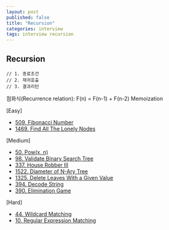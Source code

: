```yaml
---
layout: post
published: false
title: "Recursion"
categories: interview
tags: interview recursion
---
```


## Recursion

```
// 1. 종료조건
// 2. 재귀호출
// 3. 결과리턴
```

점화식(Recurrence relation): F(n) = F(n-1) + F(n-2)
Memoization

[Easy]
- [509. Fibonacci Number](https://leetcode.com/problems/fibonacci-number/)
- [1469. Find All The Lonely Nodes](https://leetcode.com/problems/find-all-the-lonely-nodes/)

[Medium]
- [50. Pow(x, n)](https://leetcode.com/problems/powx-n/)
- [98. Validate Binary Search Tree](https://leetcode.com/problems/validate-binary-search-tree/)
- [337. House Robber III](https://leetcode.com/problems/house-robber-iii/)
- [1522. Diameter of N-Ary Tree](https://leetcode.com/problems/diameter-of-n-ary-tree/)
- [1325. Delete Leaves With a Given Value](https://leetcode.com/problems/delete-leaves-with-a-given-value/)
- [394. Decode String](https://leetcode.com/problems/decode-string/)
- [390. Elimination Game](https://leetcode.com/problems/elimination-game/)

[Hard]
- [44. Wildcard Matching](https://leetcode.com/problems/wildcard-matching/)
- [10. Regular Expression Matching](https://leetcode.com/problems/regular-expression-matching/)